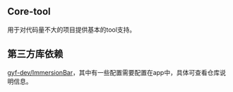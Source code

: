 ## Core-tool

用于对代码量不大的项目提供基本的tool支持。

## 第三方库依赖

[gyf-dev/ImmersionBar](https://github.com/gyf-dev/ImmersionBar)，其中有一些配置需要配置在app中，具体可查看仓库说明信息。


